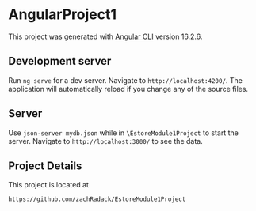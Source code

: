 # AngularProject1

This project was generated with [Angular CLI](https://github.com/angular/angular-cli) version 16.2.6.

## Development server

Run `ng serve` for a dev server. Navigate to `http://localhost:4200/`. The application will automatically reload if you change any of the source files.


## Server

Use `json-server mydb.json` while in `\EstoreModule1Project` to start the server. Navigate to `http://localhost:3000/` to see the data.


## Project Details
This project is located at 

`https://github.com/zachRadack/EstoreModule1Project`
